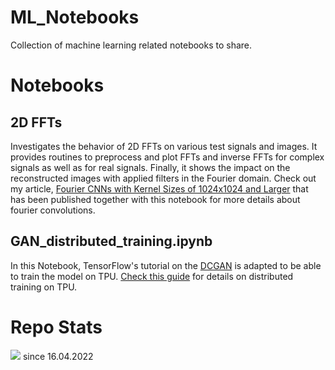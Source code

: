 # ML_Notebooks
Collection of machine learning related notebooks to share.

# Notebooks

## 2D FFTs
Investigates the behavior of 2D FFTs on various test signals and images. It provides routines to preprocess and plot FFTs and inverse FFTs for complex signals as well as for real signals. Finally, it shows the impact on the reconstructed images with applied filters in the Fourier domain.
Check out my article, [Fourier CNNs with Kernel Sizes of 1024x1024 and Larger](https://towardsdatascience.com/fourier-cnns-with-kernel-sizes-of-1024x1024-and-larger-29f513fd6120?source=friends_link&sk=e2c41277d25c98d08214778eff603d2a) that has been published together with this notebook for more details about fourier convolutions.

## GAN_distributed_training.ipynb
In this Notebook, TensorFlow's tutorial on the [DCGAN](https://www.tensorflow.org/tutorials/generative/dcgan) is adapted to be able to train the model on TPU. 
[Check this guide](https://medium.com/@SaschaKirch/accelerated-distributed-training-with-tensorflow-on-googles-tpu-52f1fe21da33) for details on distributed training on TPU. 

# Repo Stats
![](https://komarev.com/ghpvc/?username=saschakirchmlnotebooks&color=yellow) since 16.04.2022

